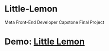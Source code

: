 # Little-Lemon
Meta Front-End Developer Capstone Final Project

# Demo: [Little Lemon](https://mliad7.github.io/Little-Lemon/)
